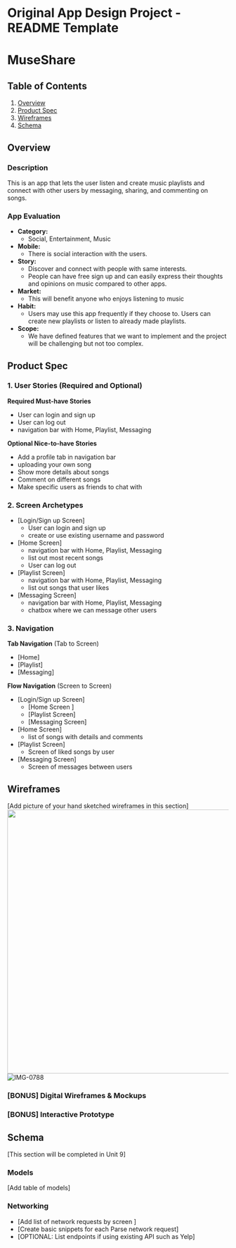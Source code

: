 Original App Design Project - README Template
===

# MuseShare

## Table of Contents
1. [Overview](#Overview)
1. [Product Spec](#Product-Spec)
1. [Wireframes](#Wireframes)
2. [Schema](#Schema)

## Overview
### Description
This is an app that lets the user listen and create music playlists and connect with other users by messaging, sharing, and commenting on songs.

### App Evaluation
- **Category:**
  - Social, Entertainment, Music
- **Mobile:**
  - There is social interaction with the users.
- **Story:**
  - Discover and connect with people with same interests. 
  - People can have free sign up and can easily express their thoughts and opinions on music compared to other apps.
- **Market:**
  - This will benefit anyone who enjoys listening to music
- **Habit:**
  - Users may use this app frequently if they choose to. Users can create new playlists or listen to already made playlists.
- **Scope:** 
  - We have defined features that we want to implement and the project will be challenging but not too complex. 

## Product Spec

### 1. User Stories (Required and Optional)

**Required Must-have Stories**

* User can login and sign up
* User can log out
* navigation bar with Home, Playlist, Messaging

**Optional Nice-to-have Stories**

* Add a profile tab in navigation bar
* uploading your own song
* Show more details about songs
* Comment on different songs
* Make specific users as friends to chat with

### 2. Screen Archetypes

* [Login/Sign up Screen]
   * User can login and sign up
   * create or use existing username and password
* [Home Screen]
   *  navigation bar with Home, Playlist, Messaging
   *  list out most recent songs
   * User can log out
* [Playlist Screen]
   *  navigation bar with Home, Playlist, Messaging
   *  list out songs that user likes
* [Messaging Screen]
   *  navigation bar with Home, Playlist, Messaging
   *  chatbox where we can message other users


### 3. Navigation

**Tab Navigation** (Tab to Screen)

* [Home]
* [Playlist]
* [Messaging]

**Flow Navigation** (Screen to Screen)

* [Login/Sign up Screen]
   * [Home Screen ]
   * [Playlist Screen]
   * [Messaging Screen]
* [Home Screen]
   * list of songs with details and comments
* [Playlist Screen]
   * Screen of liked songs by user
* [Messaging Screen]
   * Screen of messages between users

## Wireframes
[Add picture of your hand sketched wireframes in this section]
<img src="Wireframe Image #1.jpg" width=600>
![IMG-0788](https://user-images.githubusercontent.com/57238276/139496230-dce7f540-0342-4ce5-99eb-deba6a15bf14.jpg)

### [BONUS] Digital Wireframes & Mockups

### [BONUS] Interactive Prototype

## Schema 
[This section will be completed in Unit 9]
### Models
[Add table of models]
### Networking
- [Add list of network requests by screen ]
- [Create basic snippets for each Parse network request]
- [OPTIONAL: List endpoints if using existing API such as Yelp]
